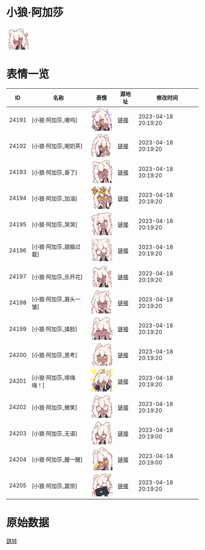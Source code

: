 # 小狼·阿加莎

<img src="./cover.png" height="60" alt="cover" />

# 表情一览

|ID|名称|表情|源地址|修改时间|
|----|----|----|----|----|
|24191|[小狼·阿加莎_嗷呜]|<img src="./pic/024191_%5B小狼·阿加莎_嗷呜%5D.png" height="60" alt="嗷呜"/>|[链接](https://i0.hdslb.com/bfs/garb/f874debf9c570ef18fb1a532b61868a72a7c8c3c.png)|2023-04-18 20:19:20|
|24192|[小狼·阿加莎_喝奶茶]|<img src="./pic/024192_%5B小狼·阿加莎_喝奶茶%5D.png" height="60" alt="喝奶茶"/>|[链接](https://i0.hdslb.com/bfs/garb/50f64305992f3afef1a95fa9a4605a3fe89a23e5.png)|2023-04-18 20:19:20|
|24193|[小狼·阿加莎_昏了]|<img src="./pic/024193_%5B小狼·阿加莎_昏了%5D.png" height="60" alt="昏了"/>|[链接](https://i0.hdslb.com/bfs/garb/cd63a596642e3c75dcc9a5916d0b0cdff2690bb3.png)|2023-04-18 20:19:20|
|24194|[小狼·阿加莎_加油]|<img src="./pic/024194_%5B小狼·阿加莎_加油%5D.png" height="60" alt="加油"/>|[链接](https://i0.hdslb.com/bfs/garb/723fbd4f1f5b71ac74e6d48a64e62a06994da82b.png)|2023-04-18 20:19:20|
|24195|[小狼·阿加莎_哭哭]|<img src="./pic/024195_%5B小狼·阿加莎_哭哭%5D.png" height="60" alt="哭哭"/>|[链接](https://i0.hdslb.com/bfs/garb/f87f93954f7ccaa761fa647a81d3e3778c555856.png)|2023-04-18 20:19:20|
|24196|[小狼·阿加莎_狼脑过载]|<img src="./pic/024196_%5B小狼·阿加莎_狼脑过载%5D.png" height="60" alt="狼脑过载"/>|[链接](https://i0.hdslb.com/bfs/garb/4afb29eef7f4eb97449580037a6b127db44d873e.png)|2023-04-18 20:19:20|
|24197|[小狼·阿加莎_乐开花]|<img src="./pic/024197_%5B小狼·阿加莎_乐开花%5D.png" height="60" alt="乐开花"/>|[链接](https://i0.hdslb.com/bfs/garb/5ba8a72da1deb8e534aabe46acf45c596657f281.png)|2023-04-18 20:19:20|
|24198|[小狼·阿加莎_眉头一皱]|<img src="./pic/024198_%5B小狼·阿加莎_眉头一皱%5D.png" height="60" alt="眉头一皱"/>|[链接](https://i0.hdslb.com/bfs/garb/55127e5bacf3938c9cd7d82209dfc732d5702454.png)|2023-04-18 20:19:20|
|24199|[小狼·阿加莎_揉脸]|<img src="./pic/024199_%5B小狼·阿加莎_揉脸%5D.png" height="60" alt="揉脸"/>|[链接](https://i0.hdslb.com/bfs/garb/8ceb900a95fa471078865d26f9d3d35131d2f032.png)|2023-04-18 20:19:20|
|24200|[小狼·阿加莎_思考]|<img src="./pic/024200_%5B小狼·阿加莎_思考%5D.png" height="60" alt="思考"/>|[链接](https://i0.hdslb.com/bfs/garb/751eac3a51896836d9a6c804b8d4973a876eeb4b.png)|2023-04-18 20:19:20|
|24201|[小狼·阿加莎_嗦嗨嗨！]|<img src="./pic/024201_%5B小狼·阿加莎_嗦嗨嗨！%5D.png" height="60" alt="嗦嗨嗨！"/>|[链接](https://i0.hdslb.com/bfs/garb/2ad44f95ac80e12f10d6cb4a6b817bbdb67502ad.png)|2023-04-18 20:19:20|
|24202|[小狼·阿加莎_微笑]|<img src="./pic/024202_%5B小狼·阿加莎_微笑%5D.png" height="60" alt="微笑"/>|[链接](https://i0.hdslb.com/bfs/garb/7e6192313d3f1e22da4c97e00f7c684918dcff6b.png)|2023-04-18 20:19:20|
|24203|[小狼·阿加莎_无语]|<img src="./pic/024203_%5B小狼·阿加莎_无语%5D.png" height="60" alt="无语"/>|[链接](https://i0.hdslb.com/bfs/garb/d29f62d82f2884b36363df1aeb7bb91fcca70a44.png)|2023-04-18 20:19:00|
|24204|[小狼·阿加莎_醒一醒]|<img src="./pic/024204_%5B小狼·阿加莎_醒一醒%5D.png" height="60" alt="醒一醒"/>|[链接](https://i0.hdslb.com/bfs/garb/c8be9efc1783f4b12d4bdfde2e1ae1036a53b7f4.png)|2023-04-18 20:19:00|
|24205|[小狼·阿加莎_震惊]|<img src="./pic/024205_%5B小狼·阿加莎_震惊%5D.png" height="60" alt="震惊"/>|[链接](https://i0.hdslb.com/bfs/garb/8d5331eff41e64a9d2bcb60bdb00453c958ad91c.png)|2023-04-18 20:19:20|

# 原始数据

[跳转](./raw.json)


